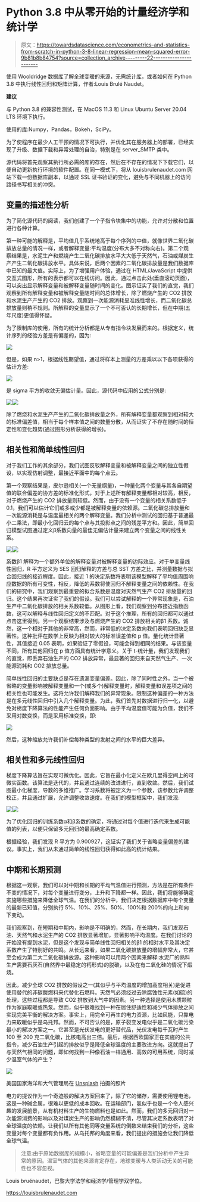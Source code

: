 # Python 3.8 中从零开始的计量经济学和统计学

> 原文：<https://towardsdatascience.com/econometrics-and-statistics-from-scratch-in-python-3-8-linear-regression-mean-squared-error-9b81b8b84754?source=collection_archive---------22----------------------->

使用 Wooldridge 数据库了解全球变暖的来源，无需统计库，或者如何在 Python 3.8 中执行线性回归和矩阵计算，作者:Louis Brulé Naudet。

**建议**

与 Python 3.8 的兼容性测试，在 MacOS 11.3 和 Linux Ubuntu Server 20.04 LTS 环境下执行。

使用的库:Numpy，Pandas，Bokeh，SciPy。

为了使程序在最少人工干预的情况下可执行，并优化其在服务器上的部署，已经实现了升级、数据下载和异常处理的自治，特别是在 server_SMTP 类中。

源代码将首先观察其执行所必需的库的存在，然后在不存在的情况下下载它们，以便自动更新执行环境的软件配置。在同一模式下，将从 louisbrulenaudet.com 网站下载一份数据库副本，以通过 SSL 证书验证的变化，避免与不同机器上的访问路径书写相关的冲突。

## 变量的描述性分析

为了简化源代码的阅读，我们创建了一个子指令块集中的功能，允许对分散和位置进行各种计算。

第一种可能的解释是，平均值几乎系统地高于每个序列的中值，就像世界二氧化碳排放总量的情况一样，或者解释变量:平均温度(分布大多不对称向右)。第二个观察结果是，水泥生产和燃烧产生二氧化碳排放水平大大低于天然气，石油或煤炭生产产生二氧化碳排放水平。具体来说，后两个因素的二氧化碳排放量是我们数据库中已知的最大值。实际上，为了增强用户体验，通过在 HTML/JavaScript 中提供交互式图形，所有的表示都可以在线访问。因此，通过点击此处(垂直滚动页面)，可以突出显示解释变量和被解释变量随时间的变化。图示证实了我们的直觉，我们观察到所有解释变量和被解释变量随时间的总体增长，除了燃烧产生的 CO2 排放和水泥生产产生的 CO2 排放。观察到一次能源消耗呈准线性增长，而二氧化碳总排放量则稍不规则。所解释的变量显示了一个不可否认的长期增长，但在中期(五年尺度)更值得怀疑。

为了限制库的使用，所有的统计分析都是从专有指令块发展而来的。根据定义，统计序列的经验方差是有偏差的，因为:

![](img/f035aba42c18d0a112dd24ce2d662d06.png)

但是，如果 n>1，根据线性期望值，通过将样本上测量的方差乘以以下各项获得的估计方差:

![](img/e7edd318bb75f717b48e785853d31976.png)

是 sigma 平方的收敛无偏估计量。因此，源代码中应用的公式分别是:

![](img/89582f8c0361b812174cbe7e9215426b.png)![](img/ecee8c1ff7b29d7230888206d47da6a1.png)

除了燃烧和水泥生产产生的二氧化碳排放量之外，所有解释变量都观察到相对较大的标准偏差值，相当于每个样本值之间的数量分散，从而证实了不存在随时间的恒定性和变化趋势(通过图形分析获得的增长)。

## 相关性和简单线性回归

对于我们工作的其余部分，我们试图反驳解释变量和被解释变量之间的独立性假设，以实现仿射调整，最接近平面中的每个点云。

第一个观察结果是，皮尔逊相关(一个无量纲量)，一种量化两个变量与其各自期望值的联合偏差的协方差的标准化形式，对于上述所有解释变量都相对较高，相反，对于燃烧产生的 CO2 排放量则较低。然而，由于没有一个变量的相关系数低于 0.1，我们可以估计它们或多或少都是被解释变量的依赖源。二氧化碳总排放量和一次能源消耗是与温度最相关的两个解释变量。我们分析中测试的回归基于普通最小二乘法，即最小化回归云的每个点与其投影点之间的残差平方和。因此，简单回归模型试图通过定义β系数向量的最佳无偏估计量来建立两个变量之间的线性关系。

![](img/c8963499ab5716e844ce58e1802b62c5.png)![](img/a5ea0ef8c912d267aca719e10864d429.png)

系数β1 解释为一个额外单位的解释变量对被解释变量的边际效应。对于单变量线性回归，R 平方定义为 SES 回归解释的方差与总 SST 方差之比，并测量数据与拟合回归线的接近程度。因此，接近 1 的决定系数将表明该模型解释了平均值周围响应数据的所有可变性，相反，降低的系数将使回归不解释变量之间的依赖性。在我们的研究中，我们观察到最重要的拟合系数是温度对天然气生产 CO2 排放量的回归。这个结果再次证实了我们的假设。我们可以尝试解释的一个异常现象是，石油生产中二氧化碳排放的相关系数较低。从图形上看，我们观察到分布接近指数函数，这可以解释与线性回归定义的不匹配。对于这个推理，所有的回归都可以通过点击这里得到。另一个观察结果涉及与燃烧产生的 CO2 排放相关的β1 系数。诚然，这一个相对于其他的非常高，然而，非常低的决定系数向我们表明回归缺乏显著性。这种批评在数学上反映为相对较大的标准误差值和 p 值。量化统计显著性，其值接近 0.05 表明，如果验证了零假设，可能会得到相同的结果。与该变量不同，所有其他回归在 p 值方面具有统计学意义。关于 t-统计量，我们发现我们的直觉，即丢弃石油生产的 CO2 排放异常，最显著的回归来自天然气生产、一次能源消耗和 CO2 排放总量。

简单线性回归的主要缺点是存在遗漏变量偏差。因此，除了同时性之外，当一个被省略的变量影响被解释变量和一个(或多个)解释变量时，解释变量和误差项之间的相关性也可能发生。这将允许我们解释我们的异常现象。限制这种偏差的一种方法是在多元线性回归中引入几个解释变量。为此，我们首先对数据进行归一化，以避免对梯度下降算法的性能产生任何负面影响。由于平均温度值可能为负值，我们不采用对数变换，而是采用标准变换，即:

![](img/add53157ef84b211b8013b1da9e4dbd8.png)

然后，这种缩放允许我们补偿每种类型的发射之间的水平的巨大差异。

## 相关性和多元线性回归

梯度下降算法旨在实现可微优化。因此，它旨在最小化定义在欧几里得空间上的可微实函数。该算法是迭代的，并且通过连续的改进进行，直到收敛。然后，我们试图最小化梯度，导数的多维推广。学习系数将被定义为一个参数，该参数允许调整校正，并且通过扩展，允许调整收敛速度。在我们的模型框架中，我们发现:

![](img/953c1d7fe2e882aae39ed76102c82f16.png)![](img/278a40ec1c325e807775852447ad0f41.png)

为了优化回归的训练系数α和β系数的确定，将通过对每个值进行迭代来生成可能值的列表，以便只保留多元回归的最高确定系数。

根据经验，我们发现 R 平方为 0.900927，这证实了我们关于省略变量偏差的建议。事实上，我们从未通过简单的线性回归获得如此高的统计结果。

## 中期和长期预测

根据这一观察，我们可以对中期和长期的平均气温值进行预测，方法是在所有条件不变的情况下，对每个变量进行变分，上升和下降都一样。因此，我们将能够确定实施哪些措施来降低全球气温。在我们的分析中，我们决定根据数据库中每个变量的最新已知值，分别执行 5%、10%、25%、50%、100%和 200%的向上和向下变动。

我们观察到，在短期和中期内，影响是不明确的，然而，在长期内，我们发现石油、天然气和水泥生产的 CO2 排放显著增加，显著影响平均温度。在我们讨论的开始没有提到水泥，但是这个发现与简单线性回归相关的β1 的相对水平及其决定系数产生了特别好的共鸣。从长远来看，如果二氧化碳排放量的增幅非常大，它甚至会成为第二大二氧化碳排放源。这种影响可以用两个因素来解释:水泥厂的熟料生产需要石灰石(自然界中最稳定的钙形式)的脱碳，以及在有二氧化硅的情况下煅烧。

因此，减少全球 CO2 排放的假设之一(其似乎与平均温度的增加高度相关)是促进使用替代的非碳酸燃料来代替化石燃料。天然气必须经过去除腐蚀性元素(如硫)的处理，这些过程都是导致 CO2 排放到大气中的因素。另一种选择是使用木质颗粒作为家庭取暖或热泵。然而，似乎很难找到一种在居住舒适性和减少气体排放之间实现完美平衡的解决方案。事实上，用完全可再生的电力资源，比如风能，只靠电力来取暖似乎是乌托邦。然而，不可否认的是，原子裂变发电似乎是二氧化碳污染最小的解决方案之一。它甚至是光伏发电的更好替代品，光伏发电每千瓦时产生 100 至 200 克二氧化碳，比核电高出三倍。最后，根据西欧国家正在实施的公共指令，减少石油生产引起的排放似乎是降低全球温度的主要改进方向。这就提出了与天然气相同的问题，即如何找到一种像石油一样通用、高效的可用系统，同时减少温室气体的产生？

![](img/b6912a408f7ecb9f30fb68929d98d9cd.png)

美国国家海洋和大气管理局在 [Unsplash](https://unsplash.com?utm_source=medium&utm_medium=referral) 拍摄的照片

电力的提议作为一个奇迹般的解决方案回来了，除了它的储存，需要使用锂电池，这是一种碱金属，很难以更低的成本回收。在运输部门，氢似乎也是一个令人感兴趣的发展前景，从有机材料生产的生物燃料也是如此。然而，我们的多元回归对一次能源消费的影响以及对煤炭生产的影响仍然模糊不清，尽管其决定系数表明了对全球温度的依赖。让我们以所有其他同等变量系统的倒数来结束我们的分析，这些变量对每个变量都有负作用。从乌托邦的角度来看，我们提出的措施会让我们降低全球气温。

> 注意:由于原始数据库的规模小，省略变量的可能偏差是我们分析中产生异常的原因。温室气体的其他来源肯定存在，地球变暖与人类活动无关的可能性也不容忽视。

Louis bruénaudet，巴黎大学法学和经济学/管理学双学位。

<https://louisbrulenaudet.com> 